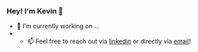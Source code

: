 ### Hey! I'm Kevin 👋
- 🔭 I’m currently working on ...
- - 📫 Feel free to reach out via [linkedin](https://www.linkedin.com/in/kevin-hu1/) or directly via [email](mailto:kevinhu738@gmail.com)!
<!--
**Kevmister331/Kevmister331** is a ✨ _special_ ✨ repository because its `README.md` (this file) appears on your GitHub profile.

Here are some ideas to get you started:

- 🔭 I’m currently working on ...
- 🌱 I’m currently learning ...
- 👯 I’m looking to collaborate on ...
- 🤔 I’m looking for help with ...
- 💬 Ask me about ...
- 📫 How to reach me: ...
- 😄 Pronouns: ...
- ⚡ Fun fact: ...
-->
